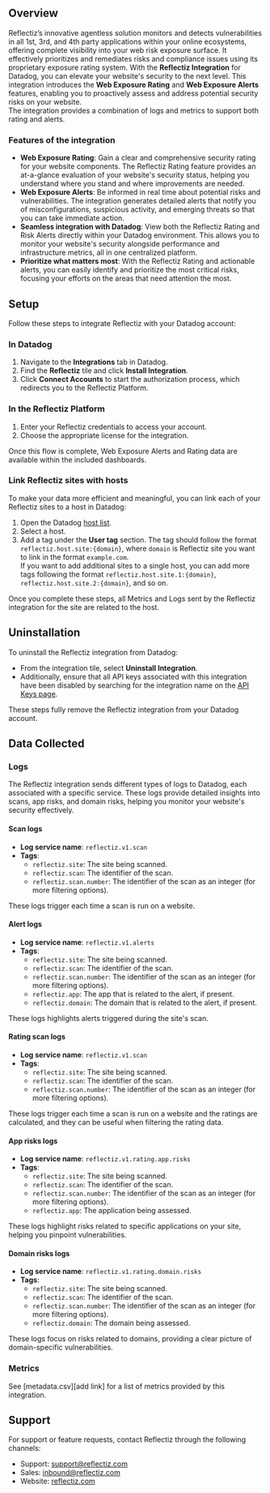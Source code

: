 ## Overview

Reflectiz’s innovative agentless solution monitors and detects vulnerabilities in all 1st, 3rd, and 4th party applications within your online ecosystems, offering complete visibility into your web risk exposure surface. It effectively prioritizes and remediates risks and compliance issues using its proprietary exposure rating system.
With the **Reflectiz Integration** for Datadog, you can elevate your website's security to the next level. This integration introduces the **Web Exposure Rating** and **Web Exposure Alerts** features, enabling you to proactively assess and address potential security risks on your website.  
The integration provides a combination of logs and metrics to support both rating and alerts.

### Features of the integration

- **Web Exposure Rating**: Gain a clear and comprehensive security rating for your website components. The Reflectiz Rating feature provides an at-a-glance evaluation of your website's security status, helping you understand where you stand and where improvements are needed.
- **Web Exposure Alerts**: Be informed in real time about potential risks and vulnerabilities. The integration generates detailed alerts that notify you of misconfigurations, suspicious activity, and emerging threats so that you can take immediate action.
- **Seamless integration with Datadog**: View both the Reflectiz Rating and Risk Alerts directly within your Datadog environment. This allows you to monitor your website's security alongside performance and infrastructure metrics, all in one centralized platform.
- **Prioritize what matters most**: With the Reflectiz Rating and actionable alerts, you can easily identify and prioritize the most critical risks, focusing your efforts on the areas that need attention the most.



## Setup

Follow these steps to integrate Reflectiz with your Datadog account:

### In Datadog

1. Navigate to the **Integrations** tab in Datadog.
2. Find the **Reflectiz** tile and click **Install Integration**.
3. Click **Connect Accounts** to start the authorization process, which redirects you to the Reflectiz Platform.

### In the Reflectiz Platform

1. Enter your Reflectiz credentials to access your account.
2. Choose the appropriate license for the integration.

Once this flow is complete, Web Exposure Alerts and Rating data are available within the included dashboards.

### Link Reflectiz sites with hosts

To make your data more efficient and meaningful, you can link each of your Reflectiz sites to a host in Datadog:

1. Open the Datadog [host list][1].
2. Select a host.
3. Add a tag under the **User tag** section. The tag should follow the format `reflectiz.host.site:{domain}`, where `domain` is Reflectiz site you want to link in the format `example.com`.<br>If you want to add additional sites to a single host, you can add more tags following the format `reflectiz.host.site.1:{domain}`, `reflectiz.host.site.2:{domain}`, and so on.

Once you complete these steps, all Metrics and Logs sent by the Reflectiz integration for the site are related to the host.


## Uninstallation

To uninstall the Reflectiz integration from Datadog:

- From the integration tile, select **Uninstall Integration**. 
- Additionally, ensure that all API keys associated with this integration have been disabled by searching for the integration name on the [API Keys page][5].

These steps fully remove the Reflectiz integration from your Datadog account.

## Data Collected

### Logs

The Reflectiz integration sends different types of logs to Datadog, each associated with a specific service. These logs provide detailed insights into scans, app risks, and domain risks, helping you monitor your website's security effectively.

#### Scan logs
- **Log service name**: `reflectiz.v1.scan`
- **Tags**:
  - `reflectiz.site`: The site being scanned.
  - `reflectiz.scan`: The identifier of the scan.
  - `reflectiz.scan.number`: The identifier of the scan as an integer (for more filtering options).

These logs trigger each time a scan is run on a website.

#### Alert logs
- **Log service name**: `reflectiz.v1.alerts`
- **Tags**:
  - `reflectiz.site`: The site being scanned.
  - `reflectiz.scan`: The identifier of the scan.
  - `reflectiz.scan.number`: The identifier of the scan as an integer (for more filtering options).
  - `reflectiz.app`: The app that is related to the alert, if present.
  - `reflectiz.domain`: The domain that is related to the alert, if present.

These logs highlights alerts triggered during the site's scan.


#### Rating scan logs
- **Log service name**: `reflectiz.v1.scan`
- **Tags**:
  - `reflectiz.site`: The site being scanned.
  - `reflectiz.scan`: The identifier of the scan.
  - `reflectiz.scan.number`: The identifier of the scan as an integer (for more filtering options).

These logs trigger each time a scan is run on a website and the ratings are calculated, and they can be useful when filtering the rating data.

#### App risks logs
- **Log service name**: `reflectiz.v1.rating.app.risks`
- **Tags**:
  - `reflectiz.site`: The site being scanned.
  - `reflectiz.scan`: The identifier of the scan.
  - `reflectiz.scan.number`: The identifier of the scan as an integer (for more filtering options).
  - `reflectiz.app`: The application being assessed.

These logs highlight risks related to specific applications on your site, helping you pinpoint vulnerabilities.

#### Domain risks logs
- **Log service name**: `reflectiz.v1.rating.domain.risks`
- **Tags**:
  - `reflectiz.site`: The site being scanned.
  - `reflectiz.scan`: The identifier of the scan.
  - `reflectiz.scan.number`: The identifier of the scan as an integer (for more filtering options).
  - `reflectiz.domain`: The domain being assessed.

These logs focus on risks related to domains, providing a clear picture of domain-specific vulnerabilities.


### Metrics
See [metadata.csv][add link] for a list of metrics provided by this integration.

## Support
For support or feature requests, contact Reflectiz through the following channels:

- Support: [support@reflectiz.com][2]
- Sales: [inbound@reflectiz.com][3]
- Website: [reflectiz.com][4]

[1]: https://app.datadoghq.com/infrastructure
[2]: mailto:support@reflectiz.com
[3]: mailto:inbound@reflectiz.com
[4]: https://reflectiz.com
[5]: https://app.datadoghq.com/organization-settings/api-keys?filter=Reflectiz